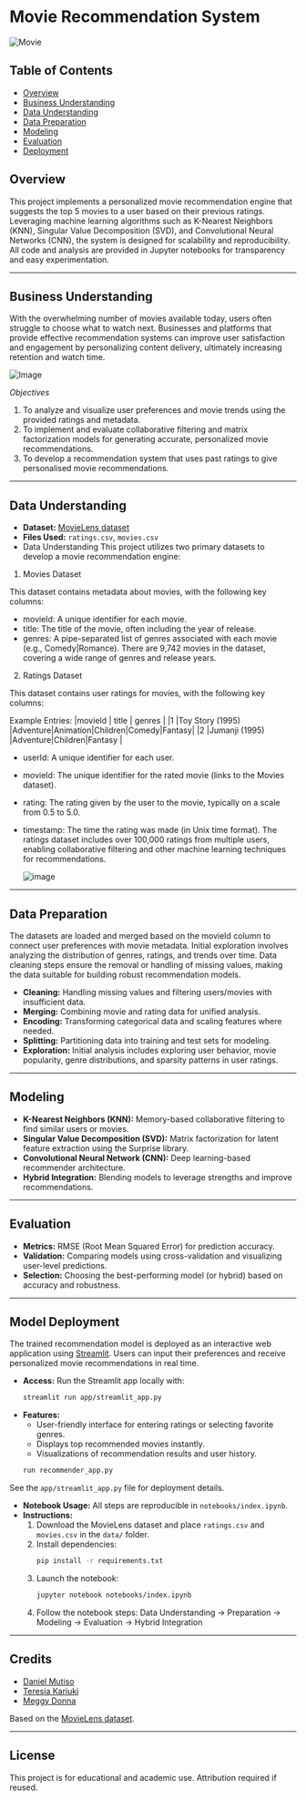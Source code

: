 



# Movie Recommendation System
![Movie](Images/Ai_movie_girl.jpg)

## Table of Contents

- [Overview](#overview)
- [Business Understanding](#business-understanding)
- [Data Understanding](#data-understanding)
- [Data Preparation](#data-preparation)
- [Modeling](#modeling)
- [Evaluation](#evaluation)
- [Deployment](#deployment)
 
## Overview

This project implements a personalized movie recommendation engine that suggests the top 5 movies to a user based on their previous ratings. Leveraging machine learning algorithms such as K-Nearest Neighbors (KNN), Singular Value Decomposition (SVD), and Convolutional Neural Networks (CNN), the system is designed for scalability and reproducibility. All code and analysis are provided in Jupyter notebooks for transparency and easy experimentation.

---

## Business Understanding

With the overwhelming number of movies available today, users often struggle to choose what to watch next. Businesses and platforms that provide effective recommendation systems can improve user satisfaction and engagement by personalizing content delivery, ultimately increasing retention and watch time.

![Image](Images/movie_3D.jpg)

*Objectives*
1. To analyze and visualize user preferences and movie trends using the provided ratings and metadata.
2. To implement and evaluate collaborative filtering and matrix factorization models for generating accurate, personalized movie recommendations.
3. To develop a recommendation system that uses past ratings to give personalised movie recommendations.
---

## Data Understanding

- **Dataset:** [MovieLens dataset](https://grouplens.org/datasets/movielens/)
- **Files Used:** `ratings.csv`, `movies.csv`
- Data Understanding
This project utilizes two primary datasets to develop a movie recommendation engine:

1. Movies Dataset
   
This dataset contains metadata about movies, with the following key columns:

- movieId: A unique identifier for each movie.
- title: The title of the movie, often including the year of release.
- genres: A pipe-separated list of genres associated with each movie (e.g., Comedy|Romance).
There are 9,742 movies in the dataset, covering a wide range of genres and release years.

2. Ratings Dataset

This dataset contains user ratings for movies, with the following key columns:

Example Entries:
|movieId |	title           |	genres                                    |
|1	      |Toy Story (1995)	|Adventure|Animation|Children|Comedy|Fantasy|
|2	      |Jumanji (1995)	  |Adventure|Children|Fantasy                 |

- userId: A unique identifier for each user.
- movieId: The unique identifier for the rated movie (links to the Movies dataset).
- rating: The rating given by the user to the movie, typically on a scale from 0.5 to 5.0.
- timestamp: The time the rating was made (in Unix time format).
The ratings dataset includes over 100,000 ratings from multiple users, enabling collaborative filtering and other machine learning techniques for recommendations.

  ![image](Images/Distribution%20of%20movies%20per%20genre.png)

---

## Data Preparation
The datasets are loaded and merged based on the movieId column to connect user preferences with movie metadata.
Initial exploration involves analyzing the distribution of genres, ratings, and trends over time.
Data cleaning steps ensure the removal or handling of missing values, making the data suitable for building robust recommendation models.
- **Cleaning:** Handling missing values and filtering users/movies with insufficient data.
- **Merging:** Combining movie and rating data for unified analysis.
- **Encoding:** Transforming categorical data and scaling features where needed.
- **Splitting:** Partitioning data into training and test sets for modeling.
- **Exploration:** Initial analysis includes exploring user behavior, movie popularity, genre distributions, and sparsity patterns in user ratings.

---

## Modeling

- **K-Nearest Neighbors (KNN):** Memory-based collaborative filtering to find similar users or movies.
- **Singular Value Decomposition (SVD):** Matrix factorization for latent feature extraction using the Surprise library.
- **Convolutional Neural Network (CNN):** Deep learning-based recommender architecture.
- **Hybrid Integration:** Blending models to leverage strengths and improve recommendations.

---

## Evaluation

- **Metrics:** RMSE (Root Mean Squared Error) for prediction accuracy.
- **Validation:** Comparing models using cross-validation and visualizing user-level predictions.
- **Selection:** Choosing the best-performing model (or hybrid) based on accuracy and robustness.

---

## Model Deployment
The trained recommendation model is deployed as an interactive web application using [Streamlit](https://streamlit.io/). Users can input their preferences and receive personalized movie recommendations in real time.

- **Access:** Run the Streamlit app locally with:
  ```bash
  streamlit run app/streamlit_app.py
  ```
- **Features:** 
  - User-friendly interface for entering ratings or selecting favorite genres.
  - Displays top recommended movies instantly.
  - Visualizations of recommendation results and user history.
  ```bash
  run recommender_app.py
  ```

See the `app/streamlit_app.py` file for deployment details.

- **Notebook Usage:** All steps are reproducible in `notebooks/index.ipynb`.
- **Instructions:**
  1. Download the MovieLens dataset and place `ratings.csv` and `movies.csv` in the `data/` folder.
  2. Install dependencies:
      ```bash
      pip install -r requirements.txt
      ```
  3. Launch the notebook:
      ```bash
      jupyter notebook notebooks/index.ipynb
      ```
  4. Follow the notebook steps: Data Understanding → Preparation → Modeling → Evaluation → Hybrid Integration

---

## Credits

- [Daniel Mutiso](https://github.com/dantegaucho)
- [Teresia Kariuki](https://github.com/tkariuki227)
- [Meggy Donna](https://github.com/MegAtaro)

Based on the [MovieLens dataset](https://grouplens.org/datasets/movielens/100k/).


---

## License

This project is for educational and academic use. Attribution required if reused.


